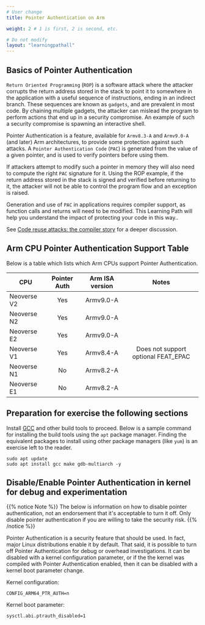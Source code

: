 ```yaml
---
# User change
title: Pointer Authentication on Arm

weight: 2 # 1 is first, 2 is second, etc.

# Do not modify
layout: "learningpathall"
---
```

## Basics of Pointer Authentication

`Return Oriented Programming` (`ROP`) is a software attack where the attacker corrupts the return address stored in the stack to point it to somewhere in the application with a useful sequence of instructions, ending in an indirect branch. These sequences are known as `gadgets`, and are prevalent in most code. By chaining multiple gadgets, the attacker can mislead the program to perform actions that end up in a security compromise. An example of such a security compromise is spawning an interactive shell.

Pointer Authentication is a feature, available for `Armv8.3-A` and `Armv9.0-A` (and later) Arm architectures, to provide some protection against such attacks. A `Pointer Authentication Code` (`PAC`) is generated from the value of a given pointer, and is used to verify pointers before using them.

If attackers attempt to modify such a pointer in memory they will also need to compute the right `PAC` signature for it. Using the ROP example, if the return address stored in the stack is signed and verified before returning to it, the attacker will not be able to control the program flow and an exception is raised.

Generation and use of `PAC` in applications requires compiler support, as function calls and returns will need to be modified. This Learning Path will help you understand the impact of protecting your code in this way..

See [Code reuse attacks: the compiler story](https://community.arm.com/arm-community-blogs/b/tools-software-ides-blog/posts/code-reuse-attacks-the-compiler-story) for a deeper discussion.

## Arm CPU Pointer Authentication Support Table

Below is a table which lists which Arm CPUs support Pointer Authentication.

| CPU         | Pointer Auth | Arm ISA version | Notes                               |
|-------------|:------------:|:---------------:|:-----------------------------------:|
| Neoverse V2 | Yes          | Armv9.0-A       |                                     |
| Neoverse N2 | Yes          | Armv9.0-A       |                                     |
| Neoverse E2 | Yes          | Armv9.0-A       |                                     |
| Neoverse V1 | Yes          | Armv8.4-A       | Does not support optional FEAT_EPAC |
| Neoverse N1 | No           | Armv8.2-A       |                                     |
| Neoverse E1 | No           | Armv8.2-A       |                                     |

## Preparation for exercise the following sections

Install [GCC](/install-guides/gcc/native/) and other build tools to proceed. Below is a sample command for installing the build tools using the `apt` package manager. Finding the equivalent packages to install using other package managers (like `yum`) is an exercise left to the reader.

```console
sudo apt update
sudo apt install gcc make gdb-multiarch -y
```

## Disable/Enable Pointer Authentication in kernel for debug and experimentation

{{% notice Note %}}
The below is information on how to disable pointer authentication, not an endorsement that it's acceptable to turn it off. Only disable pointer authentication if you are willing to take the security risk. 
{{% /notice %}}

Pointer Authentication is a security feature that should be used. In fact, major Linux distributions enable it by default. That said, it is possible to turn off Pointer Authentication for debug or overhead investigations. It can be disabled with a kernel configuration parameter, or if the the kernel was compiled with Pointer Authentication enabled, then it can be disabled with a kernel boot parameter change.

Kernel configuration:
```
CONFIG_ARM64_PTR_AUTH=n
```

Kernel boot parameter:
```
sysctl.abi.ptrauth_disabled=1
```